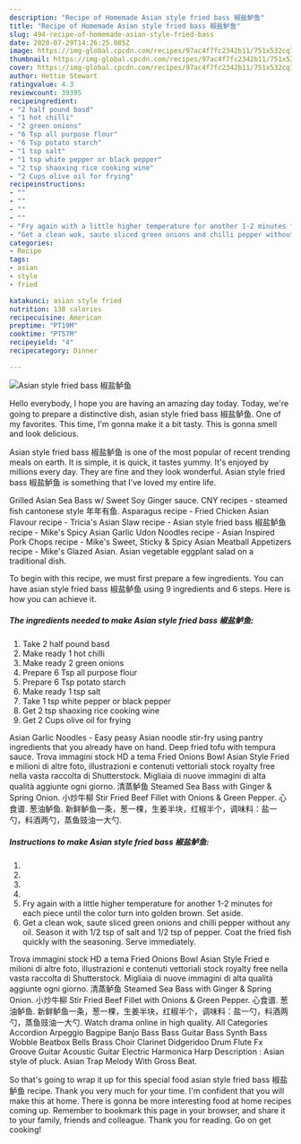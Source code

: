 ```yaml
---
description: "Recipe of Homemade Asian style fried bass 椒盐鲈鱼"
title: "Recipe of Homemade Asian style fried bass 椒盐鲈鱼"
slug: 494-recipe-of-homemade-asian-style-fried-bass
date: 2020-07-29T14:26:25.085Z
image: https://img-global.cpcdn.com/recipes/97ac4f7fc2342b11/751x532cq70/asian-style-fried-bass-椒盐鲈鱼-recipe-main-photo.jpg
thumbnail: https://img-global.cpcdn.com/recipes/97ac4f7fc2342b11/751x532cq70/asian-style-fried-bass-椒盐鲈鱼-recipe-main-photo.jpg
cover: https://img-global.cpcdn.com/recipes/97ac4f7fc2342b11/751x532cq70/asian-style-fried-bass-椒盐鲈鱼-recipe-main-photo.jpg
author: Hettie Stewart
ratingvalue: 4.3
reviewcount: 39395
recipeingredient:
- "2 half pound basd"
- "1 hot chilli"
- "2 green onions"
- "6 Tsp all purpose flour"
- "6 Tsp potato starch"
- "1 tsp salt"
- "1 tsp white pepper or black pepper"
- "2 tsp shaoxing rice cooking wine"
- "2 Cups olive oil for frying"
recipeinstructions:
- ""
- ""
- ""
- ""
- "Fry again with a little higher temperature for another 1-2 minutes for each piece until the color turn into golden brown. Set aside."
- "Get a clean wok, saute sliced green onions and chilli pepper without any oil. Season it with 1/2 tsp of salt and 1/2 tsp of pepper. Coat the fried fish quickly with the seasoning. Serve immediately."
categories:
- Recipe
tags:
- asian
- style
- fried

katakunci: asian style fried 
nutrition: 138 calories
recipecuisine: American
preptime: "PT19M"
cooktime: "PT57M"
recipeyield: "4"
recipecategory: Dinner

---
```



![Asian style fried bass 椒盐鲈鱼](https://img-global.cpcdn.com/recipes/97ac4f7fc2342b11/751x532cq70/asian-style-fried-bass-椒盐鲈鱼-recipe-main-photo.jpg)

Hello everybody, I hope you are having an amazing day today. Today, we're going to prepare a distinctive dish, asian style fried bass 椒盐鲈鱼. One of my favorites. This time, I'm gonna make it a bit tasty. This is gonna smell and look delicious.

Asian style fried bass 椒盐鲈鱼 is one of the most popular of recent trending meals on earth. It is simple, it is quick, it tastes yummy. It's enjoyed by millions every day. They are fine and they look wonderful. Asian style fried bass 椒盐鲈鱼 is something that I've loved my entire life.

Grilled Asian Sea Bass w/ Sweet Soy Ginger sauce. CNY recipes - steamed fish cantonese style 年年有鱼. Asparagus recipe - Fried Chicken Asian Flavour recipe - Tricia&#39;s Asian Slaw recipe - Asian style fried bass 椒盐鲈鱼 recipe - Mike&#39;s Spicy Asian Garlic Udon Noodles recipe - Asian Inspired Pork Chops recipe - Mike&#39;s Sweet, Sticky &amp; Spicy Asian Meatball Appetizers recipe - Mike&#39;s Glazed Asian. Asian vegetable eggplant salad on a traditional dish.


To begin with this recipe, we must first prepare a few ingredients. You can have asian style fried bass 椒盐鲈鱼 using 9 ingredients and 6 steps. Here is how you can achieve it.

<!--inarticleads1-->

##### The ingredients needed to make Asian style fried bass 椒盐鲈鱼:

1. Take 2 half pound basd
1. Make ready 1 hot chilli
1. Make ready 2 green onions
1. Prepare 6 Tsp all purpose flour
1. Prepare 6 Tsp potato starch
1. Make ready 1 tsp salt
1. Take 1 tsp white pepper or black pepper
1. Get 2 tsp shaoxing rice cooking wine
1. Get 2 Cups olive oil for frying


Asian Garlic Noodles - Easy peasy Asian noodle stir-fry using pantry ingredients that you already have on hand. Deep fried tofu with tempura sauce. Trova immagini stock HD a tema Fried Onions Bowl Asian Style Fried e milioni di altre foto, illustrazioni e contenuti vettoriali stock royalty free nella vasta raccolta di Shutterstock. Migliaia di nuove immagini di alta qualità aggiunte ogni giorno. 清蒸鲈鱼 Steamed Sea Bass with Ginger &amp; Spring Onion. 小炒牛柳 Stir Fried Beef Fillet with Onions &amp; Green Pepper. 心食谱. 葱油鲈鱼. 新鲜鲈鱼一条，葱一棵，生姜半块，红椒半个，调味料：盐一勺，料酒两勺，蒸鱼豉油一大勺. 

<!--inarticleads2-->

##### Instructions to make Asian style fried bass 椒盐鲈鱼:

1. 
1. 
1. 
1. 
1. Fry again with a little higher temperature for another 1-2 minutes for each piece until the color turn into golden brown. Set aside.
1. Get a clean wok, saute sliced green onions and chilli pepper without any oil. Season it with 1/2 tsp of salt and 1/2 tsp of pepper. Coat the fried fish quickly with the seasoning. Serve immediately.


Trova immagini stock HD a tema Fried Onions Bowl Asian Style Fried e milioni di altre foto, illustrazioni e contenuti vettoriali stock royalty free nella vasta raccolta di Shutterstock. Migliaia di nuove immagini di alta qualità aggiunte ogni giorno. 清蒸鲈鱼 Steamed Sea Bass with Ginger &amp; Spring Onion. 小炒牛柳 Stir Fried Beef Fillet with Onions &amp; Green Pepper. 心食谱. 葱油鲈鱼. 新鲜鲈鱼一条，葱一棵，生姜半块，红椒半个，调味料：盐一勺，料酒两勺，蒸鱼豉油一大勺. Watch drama online in high quality. All Categories Accordion Arpeggio Bagpipe Banjo Bass Bass Guitar Bass Synth Bass Wobble Beatbox Bells Brass Choir Clarinet Didgeridoo Drum Flute Fx Groove Guitar Acoustic Guitar Electric Harmonica Harp Description : Asian style of pluck. Asian Trap Melody With Gross Beat. 

So that's going to wrap it up for this special food asian style fried bass 椒盐鲈鱼 recipe. Thank you very much for your time. I'm confident that you will make this at home. There is gonna be more interesting food at home recipes coming up. Remember to bookmark this page in your browser, and share it to your family, friends and colleague. Thank you for reading. Go on get cooking!
